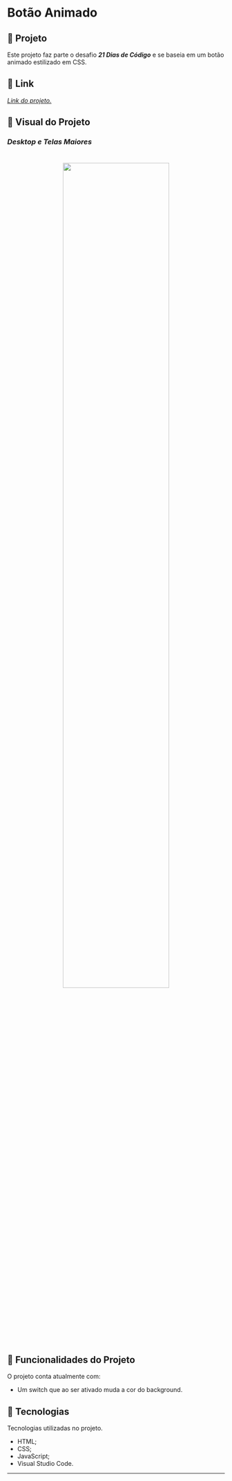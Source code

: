 # **Botão Animado**

## :triangular_ruler: **Projeto**
Este projeto faz parte o desafio ***21 Dias de Código*** e se baseia em um botão animado estilizado em CSS.

## :link: **Link**
*[Link do projeto.](https://davsilvam.github.io/21diasdecodigo/03/)*

## :art: **Visual do Projeto**
### *Desktop e Telas Maiores*

<h1 align="center">
    <img src="img/changer.gif" style="width: 70%;">
</h1>

## :rocket: **Funcionalidades do Projeto**
O projeto conta atualmente com:
* Um switch que ao ser ativado muda a cor do background.

## :wrench: **Tecnologias**
Tecnologias utilizadas no projeto.
* HTML;
* CSS;
* JavaScript;
* Visual Studio Code.

---
